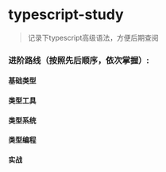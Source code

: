 # typescript-study
> 记录下typescript高级语法，方便后期查阅

### 进阶路线（按照先后顺序，依次掌握）:

#### 基础类型

#### 类型工具

#### 类型系统

#### 类型编程

#### 实战

